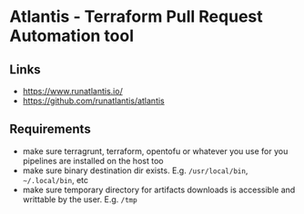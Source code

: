 # Atlantis - Terraform Pull Request Automation tool

## Links
- https://www.runatlantis.io/
- https://github.com/runatlantis/atlantis

## Requirements
- make sure terragrunt, terraform, opentofu or whatever you use for you pipelines are installed on the host too
- make sure binary destination dir exists. E.g. `/usr/local/bin`, `~/.local/bin`, etc
- make sure temporary directory for artifacts downloads is accessible and writtable by the user. E.g. `/tmp`
